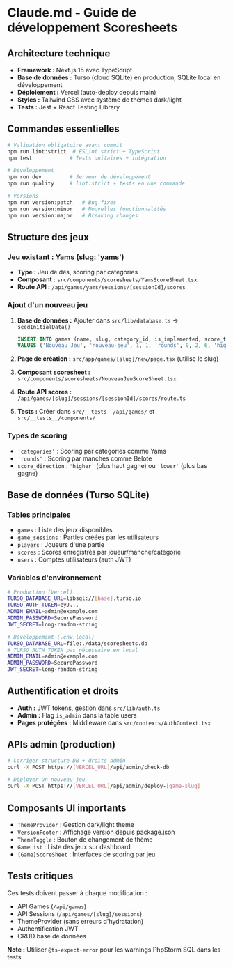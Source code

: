 # Claude.md - Guide de développement Scoresheets

## Architecture technique

- **Framework :** Next.js 15 avec TypeScript
- **Base de données :** Turso (cloud SQLite) en production, SQLite local en développement  
- **Déploiement :** Vercel (auto-deploy depuis main)
- **Styles :** Tailwind CSS avec système de thèmes dark/light
- **Tests :** Jest + React Testing Library

## Commandes essentielles

```bash
# Validation obligatoire avant commit
npm run lint:strict  # ESLint strict + TypeScript
npm test            # Tests unitaires + intégration

# Développement
npm run dev         # Serveur de développement
npm run quality     # lint:strict + tests en une commande

# Versions
npm run version:patch   # Bug fixes
npm run version:minor   # Nouvelles fonctionnalités
npm run version:major   # Breaking changes
```

## Structure des jeux

### Jeu existant : Yams (slug: 'yams')
- **Type :** Jeu de dés, scoring par catégories
- **Composant :** `src/components/scoresheets/YamsScoreSheet.tsx`
- **Route API :** `/api/games/yams/sessions/[sessionId]/scores`

### Ajout d'un nouveau jeu

1. **Base de données :** Ajouter dans `src/lib/database.ts` → `seedInitialData()`
   ```sql
   INSERT INTO games (name, slug, category_id, is_implemented, score_type, team_based, min_players, max_players, score_direction)
   VALUES ('Nouveau Jeu', 'nouveau-jeu', 1, 1, 'rounds', 0, 2, 6, 'higher');
   ```

2. **Page de création :** `src/app/games/[slug]/new/page.tsx` (utilise le slug)

3. **Composant scoresheet :** `src/components/scoresheets/NouveauJeuScoreSheet.tsx`

4. **Route API scores :** `/api/games/[slug]/sessions/[sessionId]/scores/route.ts`

5. **Tests :** Créer dans `src/__tests__/api/games/` et `src/__tests__/components/`

### Types de scoring
- `'categories'` : Scoring par catégories comme Yams
- `'rounds'` : Scoring par manches comme Belote
- `score_direction` : `'higher'` (plus haut gagne) ou `'lower'` (plus bas gagne)

## Base de données (Turso SQLite)

### Tables principales
- `games` : Liste des jeux disponibles
- `game_sessions` : Parties créées par les utilisateurs
- `players` : Joueurs d'une partie
- `scores` : Scores enregistrés par joueur/manche/catégorie
- `users` : Comptes utilisateurs (auth JWT)

### Variables d'environnement
```bash
# Production (Vercel)
TURSO_DATABASE_URL=libsql://[base].turso.io
TURSO_AUTH_TOKEN=eyJ...
ADMIN_EMAIL=admin@example.com
ADMIN_PASSWORD=SecurePassword
JWT_SECRET=long-random-string

# Développement (.env.local)
TURSO_DATABASE_URL=file:./data/scoresheets.db
# TURSO_AUTH_TOKEN pas nécessaire en local
ADMIN_EMAIL=admin@example.com
ADMIN_PASSWORD=SecurePassword  
JWT_SECRET=long-random-string
```

## Authentification et droits

- **Auth :** JWT tokens, gestion dans `src/lib/auth.ts`
- **Admin :** Flag `is_admin` dans la table users
- **Pages protégées :** Middleware dans `src/contexts/AuthContext.tsx`

## APIs admin (production)

```bash
# Corriger structure DB + droits admin
curl -X POST https://[VERCEL_URL]/api/admin/check-db

# Déployer un nouveau jeu
curl -X POST https://[VERCEL_URL]/api/admin/deploy-[game-slug]
```

## Composants UI importants

- `ThemeProvider` : Gestion dark/light theme
- `VersionFooter` : Affichage version depuis package.json  
- `ThemeToggle` : Bouton de changement de thème
- `GameList` : Liste des jeux sur dashboard
- `[Game]ScoreSheet` : Interfaces de scoring par jeu

## Tests critiques

Ces tests doivent passer à chaque modification :
- API Games (`/api/games`) 
- API Sessions (`/api/games/[slug]/sessions`)
- ThemeProvider (sans erreurs d'hydratation)
- Authentification JWT
- CRUD base de données

**Note :** Utiliser `@ts-expect-error` pour les warnings PhpStorm SQL dans les tests